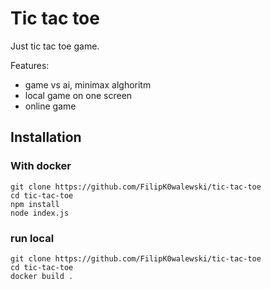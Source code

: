 # Tic tac toe

Just tic tac toe game.

Features:
- game vs ai, minimax alghoritm
- local game on one screen
- online game

## Installation

### With docker

```
git clone https://github.com/FilipK0walewski/tic-tac-toe
cd tic-tac-toe
npm install
node index.js
```

### run local

```
git clone https://github.com/FilipK0walewski/tic-tac-toe
cd tic-tac-toe
docker build .
```
